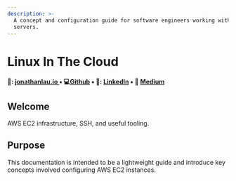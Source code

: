 ```yaml
---
description: >-
  A concept and configuration guide for software engineers working with remote
  servers.
---
```


# Linux In The Cloud

#### 🚀: [jonathanlau.io ](www.jonathanlau.io)▪ 💻[Github](https://www.github.com/laujonat) ▪ 💼: [LinkedIn](https://www.linkedin.com/in/jonathanhlau/)  ▪ 📝 [Medium](https://medium.com/@jonhlau28) 

## Welcome 

AWS EC2 infrastructure, SSH, and useful tooling.

## Purpose

This documentation is intended to be a lightweight guide and introduce key concepts involved configuring AWS EC2 instances. 

